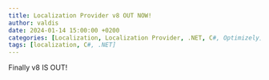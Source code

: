 ```yaml
---
title: Localization Provider v8 OUT NOW!
author: valdis
date: 2024-01-14 15:00:00 +0200
categories: [Localization, Localization Provider, .NET, C#, Optimizely]
tags: [localization, C#, .NET]
---
```


Finally v8 IS OUT!
